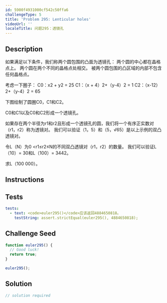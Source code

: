 ```yaml
---
id: 5900f4931000cf542c50ffa6
challengeType: 5
title: 'Problem 295: Lenticular holes'
videoUrl: ''
localeTitle: 问题295：透镜孔
---
```


## Description
<section id="description">
如果满足以下条件，我们称两个圆包围的凸面为透镜孔：
两个圆的中心都在晶格点上。
两个圆在两个不同的晶格点处相交。
被两个圆包围的凸区域的内部不包含任何晶格点。

考虑一下圈子：
C0：x2 + y2 = 25
C1：（x + 4）2+（y-4）2 = 1
C2：（x-12）2+（y-4）2 = 65


下图绘制了圆圈C0，C1和C2。


C0和C1以及C0和C2形成一个透镜孔。

如果存在两个半径为r1和r2且形成一个透镜孔的圆，我们将一个有序正实数对（r1，r2）称为透镜对。
我们可以验证（1，5）和（5，√65）是以上示例的双凸透镜对。

令L（N）为0 <r1≤r2≤N的不同双凸透镜对（r1，r2）的数量。
我们可以验证L（10）= 30和L（100）= 3442。

求L（100 000）。
</section>

## Instructions
<section id="instructions">
</section>

## Tests
<section id='tests'>

```yml
tests:
  - text: <code>euler295()</code>应该返回4884650818。
    testString: assert.strictEqual(euler295(), 4884650818);

```

</section>

## Challenge Seed
<section id='challengeSeed'>

<div id='js-seed'>

```js
function euler295() {
  // Good luck!
  return true;
}

euler295();

```

</div>



</section>

## Solution
<section id='solution'>

```js
// solution required
```
</section>
